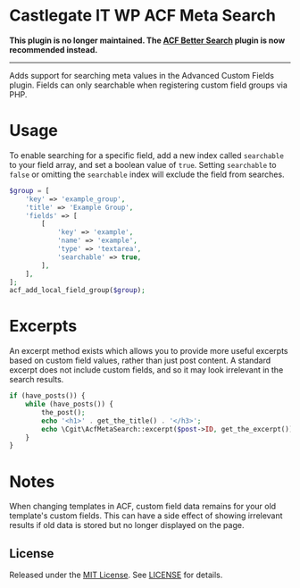 # Castlegate IT WP ACF Meta Search

**This plugin is no longer maintained. The [ACF Better Search](https://wordpress.org/plugins/acf-better-search/) plugin is now recommended instead.**

***

Adds support for searching meta values in the Advanced Custom Fields plugin. Fields can only searchable when registering custom field groups via PHP.

# Usage

To enable searching for a specific field, add a new index called `searchable` to your field array, and set a boolean value of `true`. Setting `searchable` to `false` or omitting the `searchable` index will exclude the field from searches.

~~~ php
$group = [
    'key' => 'example_group',
    'title' => 'Example Group',
    'fields' => [
        [
            'key' => 'example',
            'name' => 'example',
            'type' => 'textarea',
            'searchable' => true,
        ],
    ],
];
acf_add_local_field_group($group);
~~~

# Excerpts

An excerpt method exists which allows you to provide more useful excerpts based on custom field values, rather than just post content. A standard excerpt does not include custom fields, and so it may look irrelevant in the search results.

~~~ php
if (have_posts()) {
    while (have_posts()) {
        the_post();
        echo '<h1>' . get_the_title() . '</h3>';
        echo \Cgit\AcfMetaSearch::excerpt($post->ID, get_the_excerpt());
    }
}
~~~

# Notes

When changing templates in ACF, custom field data remains for your old template's custom fields. This can have a side effect of showing irrelevant results if old data is stored but no longer displayed on the page.

## License

Released under the [MIT License](https://opensource.org/licenses/MIT). See [LICENSE](LICENSE) for details.
